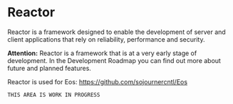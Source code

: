 # Reactor

Reactor is a framework designed to enable the development of server and client applications that rely on reliability, performance and security.

**Attention:** Reactor is a framework that is at a very early stage of development. In the Development Roadmap you can find out more about future and planned features.



Reactor is used for Eos: https://github.com/sojournercntl/Eos

```
THIS AREA IS WORK IN PROGRESS
```